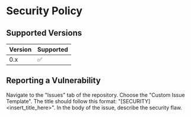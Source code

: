 # Security Policy

## Supported Versions

| Version | Supported          |
| ------- | ------------------ |
|0.x      |:white_check_mark:  |

## Reporting a Vulnerability
Navigate to the "Issues" tab of the repository.
Choose the "Custom Issue Template".
The title should follow this format: "[SECURITY] <insert_title_here>".
In the body of the issue, describe the security flaw. 
